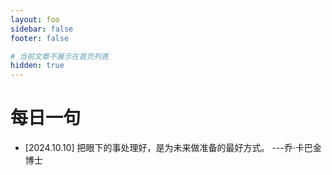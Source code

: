 ```yaml
---
layout: foo
sidebar: false
footer: false

# 当前文章不展示在首页列表
hidden: true
---
```

# 每日一句
- [2024.10.10] 把眼下的事处理好，是为未来做准备的最好方式。 ---乔·卡巴金博士